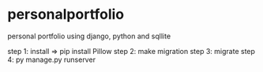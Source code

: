 # personalportfolio
personal portfolio using django, python and sqllite

step 1: install => pip install Pillow
step 2: make migration
step 3: migrate
step 4: py manage.py runserver
